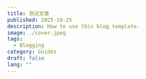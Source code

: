 ```yaml
---
title: 测试文章
published: 2025-10-25
description: How to use this blog template.
image: ./cover.jpeg
tags:
  - Blogging
category: Guides
draft: false
lang: ""
---
```

